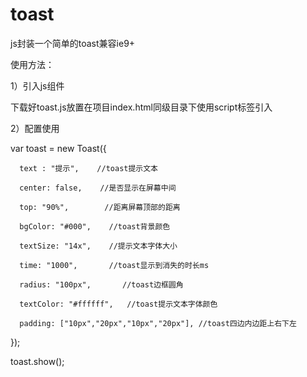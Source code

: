 # toast
js封装一个简单的toast兼容ie9+

使用方法：

1）引入js组件

下载好toast.js放置在项目index.html同级目录下使用script标签引入
<script src="toast.js"></script>

2）配置使用

  var toast = new Toast({
  
      text : "提示",    //toast提示文本
      
      center: false,    //是否显示在屏幕中间
      
      top: "90%",        //距离屏幕顶部的距离
      
      bgColor: "#000",    //toast背景颜色
      
      textSize: "14x",    //提示文本字体大小
      
      time: "1000",       //toast显示到消失的时长ms
      
      radius: "100px",       //toast边框圆角
      
      textColor: "#ffffff",   //toast提示文本字体颜色
      
      padding: ["10px","20px","10px","20px"], //toast四边内边距上右下左
      
  });
  
  toast.show();
  

